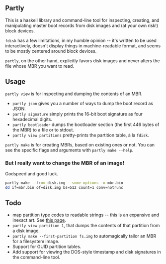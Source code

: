 ## Partly

This is a haskell library and command-line tool for inspecting,
creating, and manipulating master boot records from disk images and (at
your own risk!) block devices.

`fdisk` has a few limitations, in my humble opinion -- it's written
to be used interactively, doesn't display things in machine-readable
format, and seems to be mostly centered around block devices.

`partly`, on the other hand, explicitly favors disk images and never
alters the file whose MBR you want to read.

## Usage

`partly view` is for inspecting and dumping the contents of an MBR.

* `partly json` gives you a number of ways to dump the boot record as JSON.
* `partly signature` simply prints the 16-bit boot signature as four
  hexadecimal digits.
* `partly bootloader` dumps the bootloader section (the first 446 bytes
  of the MBR) to a file or to stdout.
* `partly view partitions` pretty-prints the partition table, à la
  `fdisk`.
  
`partly make` is for creating MBRs, based on existing ones or not. You
can see the specific flags and arguments with `partly make --help`.

### But I really want to change the MBR of an image!

Godspeed and good luck.

````sh
partly make --from disk.img --some-options -o mbr.bin
dd if=mbr.bin of=disk.img bs=512 count=1 conv=notrunc
````
    
## Todo

* map partition type codes to readable strings -- this is an expansive
  and inexact art. See [this page][partition-types].
* `partly view partition 1`, that dumps the contents of
  that partition from a disk image.
* `partly make --first-partition fs.img` to automagically tailor an
  MBR for a filesystem image.
* Support for GUID partition tables.
* Add support for viewing the DOS-style timestamp and disk signatures
  in the command-line tool.

[partition-types]: http://www.win.tue.nl/~aeb/partitions/partition_types-1.html
